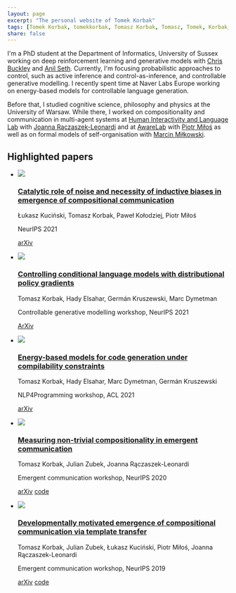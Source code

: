 ```yaml
---
layout: page
excerpt: "The personal website of Tomek Korbak"
tags: [Tomek Korbak, tomekkorbak, Tomasz Korbak, Tomasz, Tomek, Korbak, homepage]
share: false
---
```

I'm a PhD student at the Department of Informatics, University of Sussex working on deep reinforcement learning and generative models with [Chris Buckley](https://scholar.google.co.uk/citations?user=nWuZ0XcAAAAJ&hl=en) and [Anil Seth](https://scholar.google.com/citations?hl=en&user=3eJCZCkAAAAJ). Currently, I'm focusing probabilistic approaches to control, such as active inference and control-as-inference, and controllable generative modelling. I recently spent time at Naver Labs Europe working on energy-based models for controllable language generation.

Before that, I studied cognitive science, philosophy and physics at the University of Warsaw. While there, I worked on compositionality and communication in multi-agent systems at [Human Interactivity and Language Lab](http://hill.psych.uw.edu.pl) with [Joanna Rączaszek-Leonardi](https://www.researchgate.net/profile/Joanna_Rczaszek-Leonardi2) and at [AwareLab](https://awarelab.gitlab.io/website/) with [Piotr Miłoś](https://scholar.google.pl/citations?user=Se68XecAAAAJ&hl=pl&oi=ao) as well as on formal models of self-organisation with [Marcin Miłkowski](https://scholar.google.com/citations?user=2UfI6q8AAAAJ&hl=en).

## Highlighted papers
<ul class="collection">

<li>
<div class="thumb">
<a href="https://arxiv.org/abs/2111.06464">
<img src="{{ site.url }}/images/thumbnails/noise.png">
</a>
</div>

<div class="text">
<a href="https://arxiv.org/abs/2111.06464">
<h3>Catalytic role of noise and necessity of inductive biases in emergence of compositional communication</h3>
</a>
<p class="authors">Łukasz Kuciński, Tomasz Korbak, Paweł Kołodziej, Piotr Miłoś</p>
<p class="venues">NeurIPS 2021</p>

<p class="buttons">
<a href="https://arxiv.org/abs/2111.06464" target="_blank">arXiv</a>
</p>
</div>
</li>


<li>
<div class="thumb">
<a href="https://arxiv.org/abs/2112.00791">
<img src="{{ site.url }}/images/thumbnails/cdpg4.png">
</a>
</div>


<div class="text">
<a href="https://arxiv.org/abs/2112.00791">
<h3>Controlling conditional language models with distributional policy gradients</h3>
</a>
<p class="authors">Tomasz Korbak, Hady Elsahar, Germán Kruszewski, Marc Dymetman</p>
<p class="venues">Controllable generative modelling workshop, NeurIPS 2021</p>

<p class="buttons">

<a href="https://arxiv.org/abs/2112.00791" target="_blank">ArXiv</a>

</p>
</div>
</li>


<li>
<div class="thumb">
<a href="https://arxiv.org/abs/2106.04985">
<img src="{{ site.url }}/images/thumbnails/code_comp.png">
</a>
</div>

<div class="text">
<a href="https://arxiv.org/abs/2106.04985">
<h3>Energy-based models for code generation under compilability constraints</h3>
</a>
<p class="authors">Tomasz Korbak, Hady Elsahar, Marc Dymetman, Germán Kruszewski</p>
<p class="venues">NLP4Programming workshop, ACL 2021</p>

<p class="buttons">
<a href="https://arxiv.org/abs/2106.04985" target="_blank">arXiv</a>
</p>
</div>
</li>


<li>
<div class="thumb">
<a href="https://arxiv.org/abs/2010.15058">
<img src="{{ site.url }}/images/thumbnails/ntc.png">
</a>
</div>

<div class="text">
<a href="https://arxiv.org/abs/2010.15058">
<h3>Measuring non-trivial compositionality in emergent communication</h3>
</a>
<p class="authors">Tomasz Korbak, Julian Zubek, Joanna Rączaszek-Leonardi</p>
<p class="venues">Emergent communication workshop, NeurIPS 2020</p>

<p class="buttons">
<a href="https://arxiv.org/abs/2010.15058" target="_blank">arXiv</a>
<a href="https://github.com/tomekkorbak/measuring-non-trivial-compositionality" target="_blank">code</a>
</p>
</div>
</li>

<li>
<div class="thumb">
<a href="https://arxiv.org/abs/1910.06079">
<img src="{{ site.url }}/images/thumbnails/template.png">
</a>
</div>

<div class="text">
<a href="https://arxiv.org/abs/1910.06079">
<h3>Developmentally motivated emergence of compositional communication via template transfer</h3>
</a>
<p class="authors">Tomasz Korbak, Julian Zubek, Łukasz Kuciński, Piotr Miłoś, Joanna Rączaszek-Leonardi</p>
<p class="venues">Emergent communication workshop, NeurIPS 2019</p>

<p class="buttons">
<a href="https://arxiv.org/abs/1910.06079" target="_blank">arXiv</a>
<a href="https://github.com/tomekkorbak/compositional-communication-via-template-transfer" target="_blank">code</a>
</p>
</div>
</li>

</ul>